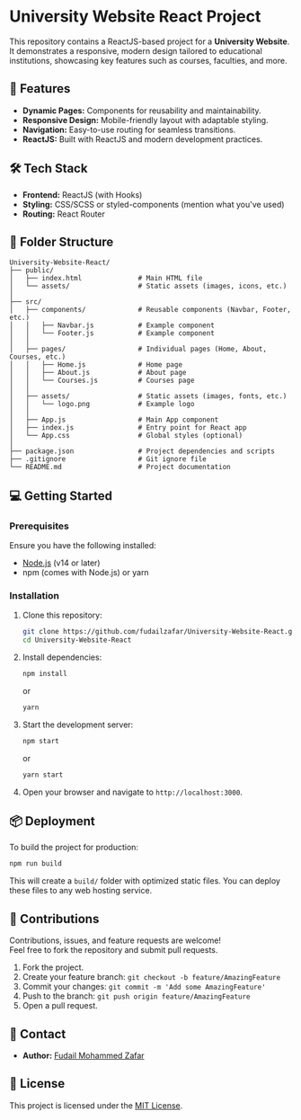 # University Website React Project

This repository contains a ReactJS-based project for a **University Website**. It demonstrates a responsive, modern design tailored to educational institutions, showcasing key features such as courses, faculties, and more.

## 🚀 Features
- **Dynamic Pages:** Components for reusability and maintainability.
- **Responsive Design:** Mobile-friendly layout with adaptable styling.
- **Navigation:** Easy-to-use routing for seamless transitions.
- **ReactJS:** Built with ReactJS and modern development practices.
  
## 🛠️ Tech Stack
- **Frontend:** ReactJS (with Hooks)
- **Styling:** CSS/SCSS or styled-components (mention what you've used)
- **Routing:** React Router


## 📂 Folder Structure

```
University-Website-React/
├── public/
│   ├── index.html              # Main HTML file
│   └── assets/                 # Static assets (images, icons, etc.)
│
├── src/
│   ├── components/             # Reusable components (Navbar, Footer, etc.)
│   │   ├── Navbar.js           # Example component
│   │   └── Footer.js           # Example component
│   │
│   ├── pages/                  # Individual pages (Home, About, Courses, etc.)
│   │   ├── Home.js             # Home page
│   │   ├── About.js            # About page
│   │   └── Courses.js          # Courses page
│   │
│   ├── assets/                 # Static assets (images, fonts, etc.)
│   │   └── logo.png            # Example logo
│   │
│   ├── App.js                  # Main App component
│   ├── index.js                # Entry point for React app
│   └── App.css                 # Global styles (optional)
│
├── package.json                # Project dependencies and scripts
├── .gitignore                  # Git ignore file
└── README.md                   # Project documentation
```

## 💻 Getting Started

### Prerequisites
Ensure you have the following installed:
- [Node.js](https://nodejs.org/) (v14 or later)
- npm (comes with Node.js) or yarn

### Installation
1. Clone this repository:
   ```bash
   git clone https://github.com/fudailzafar/University-Website-React.git
   cd University-Website-React
   ```

2. Install dependencies:
   ```bash
   npm install
   ```
   or
   ```bash
   yarn
   ```

3. Start the development server:
   ```bash
   npm start
   ```
   or
   ```bash
   yarn start
   ```

4. Open your browser and navigate to `http://localhost:3000`.

## 📦 Deployment
To build the project for production:
```bash
npm run build
```
This will create a `build/` folder with optimized static files. You can deploy these files to any web hosting service.

## 🤝 Contributions
Contributions, issues, and feature requests are welcome!  
Feel free to fork the repository and submit pull requests. 

1. Fork the project.
2. Create your feature branch: `git checkout -b feature/AmazingFeature`
3. Commit your changes: `git commit -m 'Add some AmazingFeature'`
4. Push to the branch: `git push origin feature/AmazingFeature`
5. Open a pull request.

## 📧 Contact
- **Author:** [Fudail Mohammed Zafar](https://github.com/fudailzafar)

## 📝 License
This project is licensed under the [MIT License](LICENSE).  

